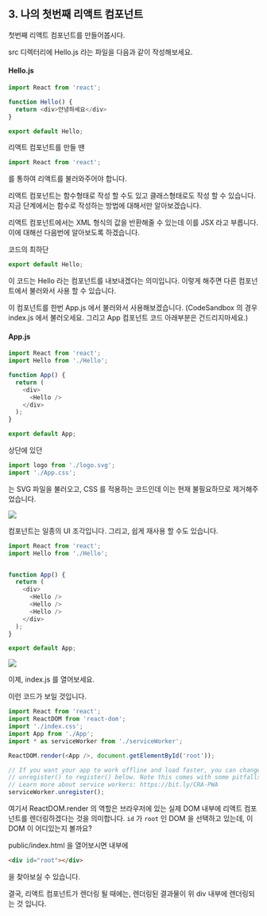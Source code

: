 ## 3. 나의 첫번째 리액트 컴포넌트

첫번째 리액트 컴포넌트를 만들어봅시다.

src 디렉터리에 Hello.js 라는 파일을 다음과 같이 작성해보세요.

#### Hello.js
```javascript
import React from 'react';

function Hello() {
  return <div>안녕하세요</div>
}

export default Hello;
```

리액트 컴포넌트를 만들 땐

```javascript
import React from 'react';
```

를 통하여 리액트를 불러와주어야 합니다.

리액트 컴포넌트는 함수형태로 작성 할 수도 있고 클래스형태로도 작성 할 수 있습니다. 지금 단계에서는 함수로 작성하는 방법에 대해서만 알아보겠습니다.

리액트 컴포넌트에서는 XML 형식의 값을 반환해줄 수 있는데 이를 JSX 라고 부릅니다. 이에 대해선 다음번에 알아보도록 하겠습니다.

코드의 최하단 

```javascript
export default Hello;
```

이 코드는 Hello 라는 컴포넌트를 내보내겠다는 의미입니다. 이렇게 해주면 다른 컴포넌트에서 불러와서 사용 할 수 있습니다.

이 컴포넌트를 한번 App.js 에서 불러와서 사용해보겠습니다. (CodeSandbox 의 경우 index.js 에서 불러오세요. 그리고 App 컴포넌트 코드 아래부분은 건드리지마세요.)

#### App.js
```javascript
import React from 'react';
import Hello from './Hello';

function App() {
  return (
    <div>
      <Hello />
    </div>
  );
}

export default App;
```

상단에 있던 

```javascript
import logo from './logo.svg';
import './App.css';
```

는 SVG 파일을 불러오고, CSS 를 적용하는 코드인데 이는 현재 불필요하므로 제거해주었습니다.

![](https://i.imgur.com/p3fHfm5.png)

컴포넌트는 일종의 UI 조각입니다. 그리고, 쉽게 재사용 할 수도 있습니다.


```javascript
import React from 'react';
import Hello from './Hello';


function App() {
  return (
    <div>
      <Hello />
      <Hello />
      <Hello />
    </div>
  );
}

export default App;
```

![](https://i.imgur.com/TraJKdn.png)

이제, index.js 를 열어보세요.

이런 코드가 보일 것입니다.

```javascript
import React from 'react';
import ReactDOM from 'react-dom';
import './index.css';
import App from './App';
import * as serviceWorker from './serviceWorker';

ReactDOM.render(<App />, document.getElementById('root'));

// If you want your app to work offline and load faster, you can change
// unregister() to register() below. Note this comes with some pitfalls.
// Learn more about service workers: https://bit.ly/CRA-PWA
serviceWorker.unregister();
```

여기서 ReactDOM.render 의 역할은 브라우저에 있는 실제 DOM 내부에 리액트 컴포넌트를 렌더링하겠다는 것을 의미합니다. `id` 가 `root` 인 DOM 을 선택하고 있는데, 이 DOM 이 어디있는지 볼까요?

public/index.html 을 열어보시면 내부에 

```html
<div id="root"></div>
```

을 찾아보실 수 있습니다.

결국, 리액트 컴포넌트가 렌더링 될 때에는, 렌더링된 결과물이 위 div 내부에 렌더링되는 것 입니다.